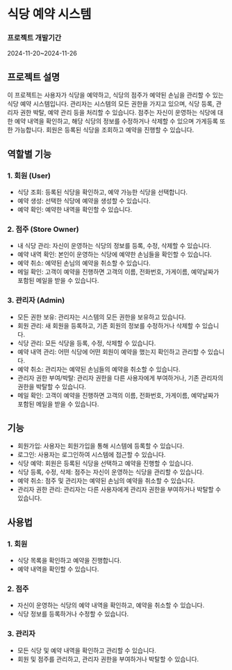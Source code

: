 # 식당 예약 시스템

### 프로젝트 개발기간
2024-11-20~2024-11-26

## 프로젝트 설명
이 프로젝트는 사용자가 식당을 예약하고, 식당의 점주가 예약된 손님을 관리할 수 있는 식당 예약 시스템입니다.
관리자는 시스템의 모든 권한을 가지고 있으며, 식당 등록, 관리자 권한 박탈, 예약 관리 등을 처리할 수 있습니다.
점주는 자신이 운영하는 식당에 대한 예약 내역을 확인하고, 해당 식당의 정보를 수정하거나 삭제할 수 있으며 가게등록 또한 가능합니다. 
회원은 등록된 식당을 조회하고 예약을 진행할 수 있습니다.



## 역할별 기능

### 1. 회원 (User)
- 식당 조회: 등록된 식당을 확인하고, 예약 가능한 식당을 선택합니다.
- 예약 생성: 선택한 식당에 예약을 생성할 수 있습니다.
- 예약 확인: 예약한 내역을 확인할 수 있습니다.

### 2. 점주 (Store Owner)
- 내 식당 관리: 자신이 운영하는 식당의 정보를 등록, 수정, 삭제할 수 있습니다.
- 예약 내역 확인: 본인이 운영하는 식당에 예약한 손님들을 확인할 수 있습니다.
- 예약 취소: 예약된 손님의 예약을 취소할 수 있습니다.
- 메일 확인: 고객이 예약을 진행하면 고객의 이름, 전화번호, 가게이름, 예약날짜가 포함된 메일을 받을 수 있습니다.
### 3. 관리자 (Admin)
- 모든 권한 보유: 관리자는 시스템의 모든 권한을 보유하고 있습니다.
- 회원 관리: 새 회원을 등록하고, 기존 회원의 정보를 수정하거나 삭제할 수 있습니다.
- 식당 관리: 모든 식당을 등록, 수정, 삭제할 수 있습니다.
- 예약 내역 관리: 어떤 식당에 어떤 회원이 예약을 했는지 확인하고 관리할 수 있습니다.
- 예약 취소: 관리자는 예약된 손님들의 예약을 취소할 수 있습니다.
- 관리자 권한 부여/박탈: 관리자 권한을 다른 사용자에게 부여하거나, 기존 관리자의 권한을 박탈할 수 있습니다.
- 메일 확인: 고객이 예약을 진행하면 고객의 이름, 전화번호, 가게이름, 예약날짜가 포함된 메일을 받을 수 있습니다.
## 기능

- 회원가입: 사용자는 회원가입을 통해 시스템에 등록할 수 있습니다.
- 로그인: 사용자는 로그인하여 시스템에 접근할 수 있습니다.
- 식당 예약: 회원은 등록된 식당을 선택하고 예약을 진행할 수 있습니다.
- 식당 등록, 수정, 삭제: 점주는 자신이 운영하는 식당을 관리할 수 있습니다.
- 예약 취소: 점주 및 관리자는 예약된 손님의 예약을 취소할 수 있습니다.
- 관리자 권한 관리: 관리자는 다른 사용자에게 관리자 권한을 부여하거나 박탈할 수 있습니다.

## 사용법

### 1. 회원
- 식당 목록을 확인하고 예약을 진행합니다.
- 예약 내역을 확인할 수 있습니다.

### 2. 점주
- 자신이 운영하는 식당의 예약 내역을 확인하고, 예약을 취소할 수 있습니다.
- 식당 정보를 등록하거나 수정할 수 있습니다.

### 3. 관리자
- 모든 식당 및 예약 내역을 확인하고 관리할 수 있습니다.
- 회원 및 점주를 관리하고, 관리자 권한을 부여하거나 박탈할 수 있습니다.

